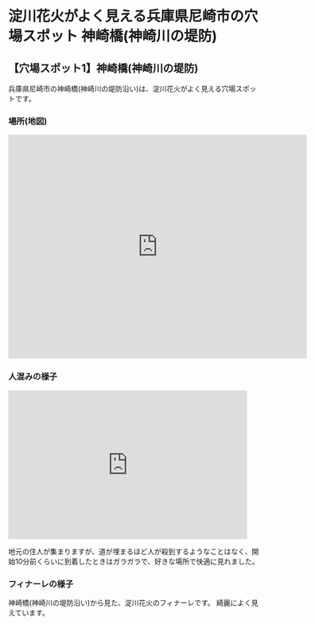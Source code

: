 # 淀川花火がよく見える兵庫県尼崎市の穴場スポット 神崎橋(神崎川の堤防)

## 【穴場スポット1】神崎橋(神崎川の堤防)

兵庫県尼崎市の神崎橋(神崎川の堤防沿い)は、淀川花火がよく見える穴場スポットです。

### 場所(地図)

<iframe src="https://www.google.com/maps/embed?pb=!1m18!1m12!1m3!1d7212.3024845572545!2d135.4398138953016!3d34.73214200591323!2m3!1f0!2f0!3f0!3m2!1i1024!2i768!4f13.1!3m3!1m2!1s0x6000ef4473978565%3A0x35c0aba3157626cc!2z56We5bSO5qmL!5e0!3m2!1sja!2sjp!4v1691238149638!5m2!1sja!2sjp" width="600" height="450" style="border:0;" allowfullscreen="" loading="lazy" referrerpolicy="no-referrer-when-downgrade"></iframe>

### 人混みの様子

<iframe src="https://docs.google.com/presentation/d/e/2PACX-1vReltmRs5ST9C7jzwhLCSZsZjAr-ZjLaMXTawiuJz6SXWSnxlY0SZTJ6JY1PK3K1Z7MYb4QbRY0b98O/embed?start=false&loop=false&delayms=3000" frameborder="0" width="480" height="299" allowfullscreen="true" mozallowfullscreen="true" webkitallowfullscreen="true"></iframe>

地元の住人が集まりますが、道が埋まるほど人が殺到するようなことはなく、開始10分前くらいに到着したときはガラガラで、好きな場所で快適に見れました。


### フィナーレの様子

神崎橋(神崎川の堤防沿い)から見た、淀川花火のフィナーレです。
綺麗によく見えています。


